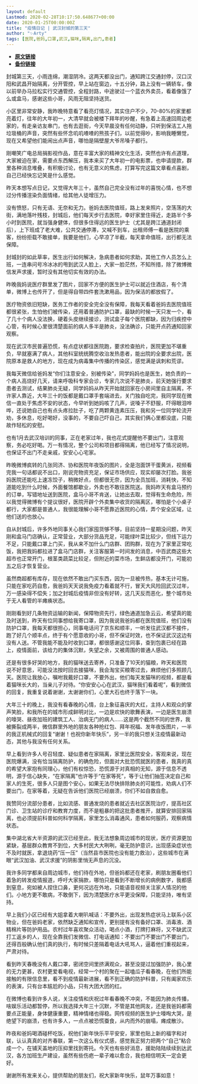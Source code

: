 ```yaml
---
layout: default
Lastmod: 2020-02-28T10:17:50.648677+00:00
date: 2020-01-25T00:00:00Z
title: "疫情日记 | 武汉封城的第三天"
author: "✨Arty"
tags: [医院,爸妈,口罩,武汉,猫咪,隔离,出门,患者]
---
```


* [**原文链接**](https://mp.weixin.qq.com/s/D8msgSglUknae2aLG36xwg)
* [**备份链接**](http://archive.ph/gw7Ar)


封城第三天，小雨连绵，潮湿阴冷。这两天都没出门，通知跨江交通封停，汉口汉阳和武昌开始隔离，分开管控，早上站在窗边，十五分钟，路上没有一辆轿车，像以前举办马拉松实行交通管控，全程封路，中途驶过一个蓝衣外卖员，看着像饿了么或盒马，感谢这些小哥，风雨无阻坚持送货。

小区里非常安静，我昨晚特意看了看亮灯情况，其实住户不少，70-80%的家里都亮着灯，往年的大年初一，大清早就会被楼下拜年的吵醒，有急着上高速回周边老家的，有走亲访友串门，也有去逛街，今天早晨没有任何动静，只听到保洁工人拖垃圾桶的声音，突然有些怀念叽叽喳喳的熊孩子们，以前觉得吵，影响我睡懒觉，现在又希望他们能闹出点声音，哪怕是隔壁屋大爷吊嗓子都行。

刚嘲笑广电总局捐影视作品，意在丰富大家的精神文化生活，突然也许有点道理，大家被迫在家，需要点东西解压，我本来买了大年初一的电影票，也申请提款，群里各种消息堆叠，有积极讨论，也有无意义的焦虑，打算写完这篇文章看点喜剧，自己已经快忘记笑是什么感觉。

昨天本想写点日记，又觉得大年三十，虽然自己完全没有过年的喜悦心情，也不想过分传播渲染负面情绪，给其他人徒增压力。

没有愤怒，只有无语、无奈和无力。爸妈去医院值班，路上发来照片，空荡荡的大街，满地落叶残枝，封城后，他们每天步行去医院，幸好家里住得近，走路半个多小时到医院，就当强身健体，但很多住得远的医生护士（尤其是跨江通道封闭后），上下班成了老大难，公共交通停滞，又喊不到车，出租师傅一看是医院的乘客，纷纷拒载不敢接单，我要是他们，心早凉了半截，每天拿命值班，出行都无法保障。

封城封的如此草率，医生出行如何解决，急病患者如何求助，其他工作人员怎么上班，一连串问号冷冰冰的甩到武汉人脸上，大家一脸茫然，不知所措，除了微博微信发声求援，暂时没有其他切实有效的办法。

昨晚我妈说医疗群里发了图片，回家不方便的医生护士可以就近住酒店，有个清单，微博上也传开了，但是得自带四件套洗漱用品，因为保洁的都放假了。

医疗物资依旧短缺，医务工作者的安全完全没有保障，我每天看着爸妈去医院值班都很紧张，生怕他们被传染，还用着普通防护口罩，最缺的时候一天只发一个，看了几十个病人没法换，硬着头皮继续接诊，测试盒子每个医院都缺，因为归疾控中心管，有时候心里很清楚面前的病人多半是肺炎，没法确诊，只能开点药通知回家观察。

现在武汉市民普遍恐慌，有点症状都往医院跑，要求检查拍片，医院更加不堪重负，早就塞满了病人，其他科室统统腾空收治发热患者，能出院的全要求出院，医院原本是救人的地方，现在成为病毒集中传播的传染区，感觉满是讽刺和荒谬。

我每天微信给爸妈发“你们注意安全，别被传染”，同学妈妈也是医生，她负责的一个病人高烧好几天，请来呼吸科专家会诊，专家几次说不是肺炎，前天她强行要求患者去测试，结果肺炎无疑，同学妈妈从昨天开始就回家在小房间里自主隔离，不许家人靠近，大年三十的饭都是戴口罩手套端进去，关门独自吃完，我同学现在微信一直处于焦虑不安的状态，今早听到她妈咳了几声，说嗓子不舒服，吓得眼泪哗哗，还说她自己也有点头疼拉肚子，吃了两颗黄连素压压，我和另一位同学轮流开劝，多休息，吃好喝好，没事的，不要自己吓自己，其实我们俩心里都没底，只能故作轻松的安慰。

也有1月去武汉培训的同事，正在老家过年，我也花式提醒他不要出门，注意观察，务必吃好喝。万一有情况，整个公司和项目都得隔离，他已经写了情况说明，也保证不出门不走亲戚，安安心心宅家。

昨晚微博疯转的几张同济、协和医院年夜饭的图片，全是泡面饼干蛋黄派，视频看完我一句话都说不出口，刚说完物资充足，保证市场供应，现实却屡次打脸。我爸妈医院还能吃上速冻饺子，稍微好点，但都很无奈，因为全员加班，消耗快，不知道能吃到什么时候，外面餐馆都歇业，外卖也不敢往医院送。我妈昨天有盒马预约的订单，写错地址送到医院，盒马小哥不肯送，让她出去取，觉得有生命危险，所以我觉得微博有个提议很好，医院开辟个外卖集中收货的隔离区，哪怕是个小桌子都行，大家都是普通人，我很能理解小哥不愿靠近医院的心情，弄个安全区域，让他们送的也放心。

自从封城后，许多外地同事关心我们家囤货够不够，目前坚持一星期没问题，昨天刚和盒马门店确认，正常营业，大部分货品充足，可能绿叶菜比较少，但线下运力不足，只能戴口罩上门买，我从来不加什么门店群、团购群，现在为了家里正常吃饭，我把我妈都拉进了盒马门店群，关注客服第一时间发的消息，中百武商这些大超市也正常开门，根茎类蔬菜比较足，但附近的菜市场，生鲜店都没开门，可能初五之后才恢复营业。

虽然商超都有库存，现在依然不敢出门买东西，因为一旦被传热，基本无计可施，只能在家吃药自愈，我爸妈天天说我免疫力看着就不行，冒天大风险回武汉过年，万一感染得不偿失；加之封城后疫情非但没有好转，这几天反而恶化，整个城市处于无人看管的半瘫痪状态。

刚刚看到好几条物资运输的新闻，保障物资先行，绿色通道加急云云，希望真的能及时送到，昨天有位同事想给我寄口罩，因为我说我爸妈都在医院值班，他们没有防护口罩，我每天都很担心，同事电话问了京东和顺丰，一听发往武汉都不接件，跑了好几个顺丰点，终于有个愿意收的小哥，但不保证时效，也不保证武汉这边有没有人送。不管我能不能及时收到口罩，都很感谢这位同事，查到包裹已经在路上，疫情面前，该给力的集体沉默，失望之余，又被周围的普通人感动。

还是有很多好哭的地方，我的猫咪送去寄养，只准备了10天的猫粮，昨天和医院说不好意思，可能没法按时回去接猫咪，我会淘宝买粮寄过去，麻烦他们多照顾几天。医院让我放心，嘱咐我戴好口罩，不要外出，他们每天发猫咪的视频，都是看着猫咪长大的，当亲儿子对待。“你安安心心在武汉，猫咪我们看着呢”，看到微信的回复，我重复说着谢谢，太谢谢你们，心里大石也终于落下一块。

大年三十的晚上，我没有看春晚的心情，台上象征喜庆的大红，主持人和观众的掌声笑脸，和我所在的城市形成鲜明对比，一边是欢快的歌舞表演，一边是医生崩溃的嚎哭、昼夜加班的建筑工人、治病无门的病人……这是两个截然不同的世界，我被撕裂成两半，微信群里外地的朋友各种抢红包、拜年祝福、发年夜饭图片，一半的我正机械式的回复“谢谢！也祝你新年快乐”，另一半的我只想关注疫情最新动态，其他与我没有任何关系。

早上看到许多人号召轻度、疑似患者在家隔离，家里比医院安全，客观来说，现在医院爆满，没有恰当隔离防护，的确危险，但面对大批恐慌就医的患者，我真的真的希望大家抱有同理心，他们有权惊恐，恐慌源于对真相的无知，源于信息不透明，源于信心缺失，“在家隔离”也许等于“在家等死”，等于让他们抽签决定自己和家人的生死，很多人只是图个安心，如果无法尽快排除肺炎的可能性，劝病人们不要出门，在家等着，无疑在告诉他们医院已经崩溃，你们不如自救自愈。

我赞同分流部分患者，比如流感、普通发烧的患者就近去社区医院治疗，提高社区门诊、卫生站的诊疗和教育力度，而不是粗暴的把这批患者推开，就算安排回家隔离，也必须提前科普如何科学隔离，家里怎么消毒通风，患者如何服药，观察病情状态。

集中湖北省大半资源的武汉已经至此，我无法想象周边城市的现状，医疗资源更加紧缺，基层群众教育不到位，大多村民大大咧咧，毫无防护意识，出现感染症状也不及时就医，拿退烧药“压一压”（当然县市医院也没有能力救治），这些城市在满眼“武汉加油、武汉求援”的阴影里悄无声息的沉没。

我许多同学都来自周边城市，他们待在外地，但爸妈都还在老家，刷朋友圈看他们着急的转发疫情报道，呼吁大家捐款，哪怕只是看到不断增长的病例数字，我都感到窒息，宛如被人捏住口鼻，更何况远在外地，只能语音视频关注家人情况的他们。小地方更不敢病，不敢倒下，因为清楚医疗水平更没保障，只能坚持，唯有坚持。

早上我们小区已经有大姐拿着大喇叭喊话：不要外出，出现发热症状马上联系小区物业，但在爸妈老家，依然缺乏通知和宣传，更别提有没有备好口罩、消毒液、酒精棉片等防护用品。农村过年喜欢聚众活动，喝点小酒，打牌打麻将，又不缺武汉打工返乡的人，现在全靠我们发微信、打电话通知：不要出门不要出门不要出门，还得百般确认他们真的执行，有时候只差隔着电话大吼骂人，逼着他们重视起来，严肃对待。

看到昨天春晚没有人戴口罩，密闭空间里挤满观众，甚至没提过加强防护，我心里的无力更甚，农村更爱看电视，经常一个村的聚在一起嗑瓜子看春晚，在他们所能接触的有限信息里，看不到疫情最新进展，看不到正确的防护科普，只有阖家欢乐的表演，只有台本尴尬的小品，只有大团大团的红。

在微博也看到许多人说，关注疫情和庆祝过年看春晚不冲突，不能因为肺炎传播，啥娱乐活动都暂停，所以我选择大年三十沉默，不管是其他网友，还是我爸妈都需要点正能量，身体健康重要，精神情绪也得稳。网传视频的医生护士嚎啕大哭，是绝望下的崩溃，也有许多人，一点点被恐慌蚕食，从内而外的崩塌，瘫成散沙。

昨夜和爸妈喝酒碰杯吃饭，祝他们新年快乐平平安安，家里也贴上新的福字和对联，认认真真的对齐春联，第一次这么有仪式感，感觉我正努力把两个“自己”粘合成一个，在铺天盖地的压抑里找到寄托。今天也有些好消息，援助陆陆续续到达武汉，各方加班生产建设，虽然有些伤疤一辈子难以愈合，我也相信明天一定会更好。

谢谢所有发来关心，提供帮助的朋友们，祝大家新年快乐，鼠年万事如意！

